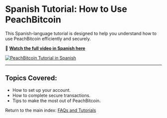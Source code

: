 # Spanish Tutorial: How to Use PeachBitcoin

This Spanish-language tutorial is designed to help you understand how to use PeachBitcoin efficiently and securely.  

🔗 **[Watch the full video in Spanish here](https://www.youtube.com/watch?v=sVwSzTVIe6s)**  

[![PeachBitcoin Tutorial in Spanish](https://img.youtube.com/vi/sVwSzTVIe6s/0.jpg)](https://www.youtube.com/watch?v=sVwSzTVIe6s)  

---

## **Topics Covered:**
- How to set up your account.  
- How to complete secure transactions.  
- Tips to make the most out of PeachBitcoin.  

Return to the main index: [FAQs and Tutorials](/faq/tutorials)
